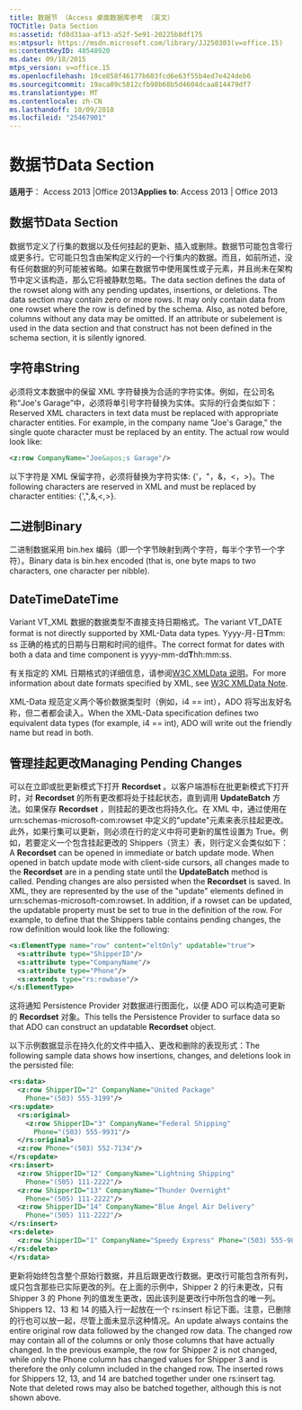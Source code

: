 ```yaml
---
title: 数据节 （Access 桌面数据库参考 （英文）
TOCTitle: Data Section
ms:assetid: fd8d31aa-af13-a52f-5e91-20225b8df175
ms:mtpsurl: https://msdn.microsoft.com/library/JJ250303(v=office.15)
ms:contentKeyID: 48548920
ms.date: 09/18/2015
mtps_version: v=office.15
ms.openlocfilehash: 19ce858f46177b603fcd6e63f55b4ed7e424deb6
ms.sourcegitcommit: 19aca09c5812cfb98b68b5d4604dcaa814479df7
ms.translationtype: MT
ms.contentlocale: zh-CN
ms.lasthandoff: 10/09/2018
ms.locfileid: "25467901"
---
```

# <a name="data-section"></a><span data-ttu-id="ff8ad-102">数据节</span><span class="sxs-lookup"><span data-stu-id="ff8ad-102">Data Section</span></span>

<span data-ttu-id="ff8ad-103">**适用于**： Access 2013 |Office 2013</span><span class="sxs-lookup"><span data-stu-id="ff8ad-103">**Applies to**: Access 2013 | Office 2013</span></span>
 
## <a name="data-section"></a><span data-ttu-id="ff8ad-104">数据节</span><span class="sxs-lookup"><span data-stu-id="ff8ad-104">Data Section</span></span>

<span data-ttu-id="ff8ad-p101">数据节定义了行集的数据以及任何挂起的更新、插入或删除。数据节可能包含零行或更多行。它可能只包含由架构定义行的一个行集内的数据。而且，如前所述，没有任何数据的列可能被省略。如果在数据节中使用属性或子元素，并且尚未在架构节中定义该构造，那么它将被静默忽略。</span><span class="sxs-lookup"><span data-stu-id="ff8ad-p101">The data section defines the data of the rowset along with any pending updates, insertions, or deletions. The data section may contain zero or more rows. It may only contain data from one rowset where the row is defined by the schema. Also, as noted before, columns without any data may be omitted. If an attribute or subelement is used in the data section and that construct has not been defined in the schema section, it is silently ignored.</span></span>

## <a name="string"></a><span data-ttu-id="ff8ad-110">字符串</span><span class="sxs-lookup"><span data-stu-id="ff8ad-110">String</span></span>

<span data-ttu-id="ff8ad-p102">必须将文本数据中的保留 XML 字符替换为合适的字符实体。例如，在公司名称“Joe's Garage”中，必须将单引号字符替换为实体。实际的行会类似如下：</span><span class="sxs-lookup"><span data-stu-id="ff8ad-p102">Reserved XML characters in text data must be replaced with appropriate character entities. For example, in the company name "Joe's Garage," the single quote character must be replaced by an entity. The actual row would look like:</span></span>

```xml  
<z:row CompanyName="Joe&apos;s Garage"/> 
```

<span data-ttu-id="ff8ad-114">以下字符是 XML 保留字符，必须将替换为字符实体: {'，"，&，\<，\>}。</span><span class="sxs-lookup"><span data-stu-id="ff8ad-114">The following characters are reserved in XML and must be replaced by character entities: {',",&,\<,\>}.</span></span>

## <a name="binary"></a><span data-ttu-id="ff8ad-115">二进制</span><span class="sxs-lookup"><span data-stu-id="ff8ad-115">Binary</span></span>

<span data-ttu-id="ff8ad-116">二进制数据采用 bin.hex 编码（即一个字节映射到两个字符，每半个字节一个字符）。</span><span class="sxs-lookup"><span data-stu-id="ff8ad-116">Binary data is bin.hex encoded (that is, one byte maps to two characters, one character per nibble).</span></span>

## <a name="datetime"></a><span data-ttu-id="ff8ad-117">DateTime</span><span class="sxs-lookup"><span data-stu-id="ff8ad-117">DateTime</span></span>

<span data-ttu-id="ff8ad-118">Variant VT\_XML 数据的数据类型不直接支持日期格式。</span><span class="sxs-lookup"><span data-stu-id="ff8ad-118">The variant VT\_DATE format is not directly supported by XML-Data data types.</span></span> <span data-ttu-id="ff8ad-119">Yyyy-月-日**T**mm: ss 正确的格式的日期与日期和时间的组件。</span><span class="sxs-lookup"><span data-stu-id="ff8ad-119">The correct format for dates with both a data and time component is yyyy-mm-dd**T**hh:mm:ss.</span></span>

<span data-ttu-id="ff8ad-120">有关指定的 XML 日期格式的详细信息，请参阅[W3C XMLData 说明](https://www.w3.org/TR/1998/NOTE-XML-data-0105/)。</span><span class="sxs-lookup"><span data-stu-id="ff8ad-120">For more information about date formats specified by XML, see [W3C XMLData Note](https://www.w3.org/TR/1998/NOTE-XML-data-0105/).</span></span>

<span data-ttu-id="ff8ad-121">XML-Data 规范定义两个等价数据类型时（例如，i4 == int），ADO 将写出友好名称，但二者都会读入。</span><span class="sxs-lookup"><span data-stu-id="ff8ad-121">When the XML-Data specification defines two equivalent data types (for example, i4 == int), ADO will write out the friendly name but read in both.</span></span>

## <a name="managing-pending-changes"></a><span data-ttu-id="ff8ad-122">管理挂起更改</span><span class="sxs-lookup"><span data-stu-id="ff8ad-122">Managing Pending Changes</span></span>

<span data-ttu-id="ff8ad-p104">可以在立即或批更新模式下打开 **Recordset** 。以客户端游标在批更新模式下打开时，对 **Recordset** 的所有更改都将处于挂起状态，直到调用 **UpdateBatch** 方法。如果保存 **Recordset** ，则挂起的更改也将持久化。在 XML 中，通过使用在 urn:schemas-microsoft-com:rowset 中定义的"update"元素来表示挂起更改。此外，如果行集可以更新，则必须在行的定义中将可更新的属性设置为 True。例如，若要定义一个包含挂起更改的 Shippers（货主）表，则行定义会类似如下：</span><span class="sxs-lookup"><span data-stu-id="ff8ad-p104">A **Recordset** can be opened in immediate or batch update mode. When opened in batch update mode with client-side cursors, all changes made to the **Recordset** are in a pending state until the **UpdateBatch** method is called. Pending changes are also persisted when the **Recordset** is saved. In XML, they are represented by the use of the "update" elements defined in urn:schemas-microsoft-com:rowset. In addition, if a rowset can be updated, the updatable property must be set to true in the definition of the row. For example, to define that the Shippers table contains pending changes, the row definition would look like the following:</span></span>

```xml 
<s:ElementType name="row" content="eltOnly" updatable="true"> 
  <s:attribute type="ShipperID"/> 
  <s:attribute type="CompanyName"/> 
  <s:attribute type="Phone"/> 
  <s:extends type="rs:rowbase"/> 
</s:ElementType> 
```

<span data-ttu-id="ff8ad-129">这将通知 Persistence Provider 对数据进行图面化，以便 ADO 可以构造可更新的 **Recordset** 对象。</span><span class="sxs-lookup"><span data-stu-id="ff8ad-129">This tells the Persistence Provider to surface data so that ADO can construct an updatable **Recordset** object.</span></span>

<span data-ttu-id="ff8ad-130">以下示例数据显示在持久化的文件中插入、更改和删除的表现形式：</span><span class="sxs-lookup"><span data-stu-id="ff8ad-130">The following sample data shows how insertions, changes, and deletions look in the persisted file:</span></span>

```xml 
<rs:data> 
  <z:row ShipperID="2" CompanyName="United Package"  
    Phone="(503) 555-3199"/> 
<rs:update> 
  <rs:original> 
    <z:row ShipperID="3" CompanyName="Federal Shipping"  
      Phone="(503) 555-9931"/> 
  </rs:original> 
  <z:row Phone="(503) 552-7134"/> 
</rs:update> 
<rs:insert> 
  <z:row ShipperID="12" CompanyName="Lightning Shipping"  
    Phone="(505) 111-2222"/> 
  <z:row ShipperID="13" CompanyName="Thunder Overnight"  
    Phone="(505) 111-2222"/> 
  <z:row ShipperID="14" CompanyName="Blue Angel Air Delivery"  
    Phone="(505) 111-2222"/> 
</rs:insert> 
<rs:delete> 
  <z:row ShipperID="1" CompanyName="Speedy Express" Phone="(503) 555-9831"/> 
</rs:delete> 
</rs:data> 
```

<span data-ttu-id="ff8ad-p105">更新将始终包含整个原始行数据，并且后跟更改行数据。更改行可能包含所有列，或只包含那些已实际更改的列。在上面的示例中，Shipper 2 的行未更改，只有 Shipper 3 的 Phone 列的值发生更改，因此该列是更改行中所包含的唯一列。Shippers 12、13 和 14 的插入行一起放在一个 rs:insert 标记下面。注意，已删除的行也可以放一起，尽管上面未显示这种情况。</span><span class="sxs-lookup"><span data-stu-id="ff8ad-p105">An update always contains the entire original row data followed by the changed row data. The changed row may contain all of the columns or only those columns that have actually changed. In the previous example, the row for Shipper 2 is not changed, while only the Phone column has changed values for Shipper 3 and is therefore the only column included in the changed row. The inserted rows for Shippers 12, 13, and 14 are batched together under one rs:insert tag. Note that deleted rows may also be batched together, although this is not shown above.</span></span>

